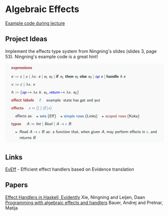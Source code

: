 # Algebraic Effects 

[Example code during lecture](/xie-algebraic-effects/Xie-code/)

## Project Ideas 
Implement the effects type system from Ningning's slides (slides 3, page 53). Ningning's example code is a great hint!

![Alt text](Slides-3-P53.png)

## Links
[EvEff](https://github.com/xnning/EvEff) - Efficient effect handlers based on Evidence translation 

## Papers 
[Effect Handlers in Haskell, Evidently](https://xnning.github.io/papers/haskell-evidently.pdf)
Xie, Ningning and Leijen, Daan
[Programming with algebraic effects and handlers](https://arxiv.org/abs/1203.1539) Bauer, Andrej and Pretnar, Matija